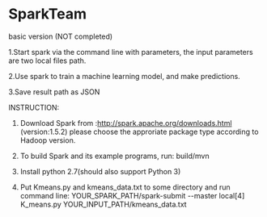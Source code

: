 # SparkTeam
basic version (NOT completed)

1.Start spark via the command line with parameters, the input
parameters are two local files path.

2.Use spark to train a machine learning model, and make predictions.

3.Save result path as JSON

INSTRUCTION:
1. Download Spark from :http://spark.apache.org/downloads.html (version:1.5.2)
   please choose the approriate package type according to Hadoop version.

2. To build Spark and its example programs, run:
   build/mvn

3. Install python 2.7(should also support Python 3)

3. Put Kmeans.py and kmeans_data.txt to some directory and run command line:
   YOUR_SPARK_PATH/spark-submit --master local[4] K_means.py
   YOUR_INPUT_PATH/kmeans_data.txt